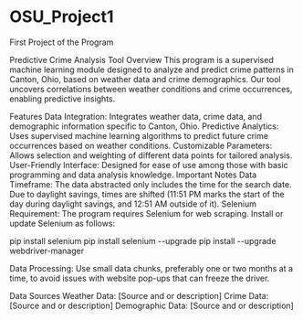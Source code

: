 # OSU_Project1
First Project of the Program

Predictive Crime Analysis Tool
Overview
This program is a supervised machine learning module designed to analyze and predict crime patterns 
in Canton, Ohio, based on weather data and crime demographics. Our tool uncovers correlations between 
weather conditions and crime occurrences, enabling predictive insights.

Features
Data Integration: Integrates weather data, crime data, and demographic information specific to Canton, Ohio.
Predictive Analytics: Uses supervised machine learning algorithms to predict future crime occurrences based on weather conditions.
Customizable Parameters: Allows selection and weighting of different data points for tailored analysis.
User-Friendly Interface: Designed for ease of use among those with basic programming and data analysis knowledge.
Important Notes
Data Timeframe: The data abstracted only includes the time for the search date. Due to daylight savings, 
times are shifted (11:51 PM marks the start of the day during daylight savings, and 12:51 AM outside of it).
Selenium Requirement: The program requires Selenium for web scraping. Install or update Selenium as follows:

pip install selenium
pip install selenium --upgrade
pip install --upgrade webdriver-manager

Data Processing: Use small data chunks, preferably one or two months at a time, to avoid issues 
with website pop-ups that can freeze the driver.

Data Sources
Weather Data: [Source and or description]
Crime Data: [Source and or description]
Demographic Data: [Source and or description]
